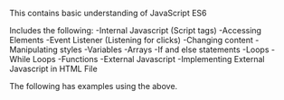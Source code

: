 This contains basic understanding of JavaScript ES6

Includes the following:
-Internal Javascript (Script tags)
-Accessing Elements
-Event Listener (Listening for clicks)
-Changing content
-Manipulating styles
-Variables
-Arrays
-If and else statements
-Loops
-While Loops
-Functions
-External Javascript
-Implementing External Javascript in HTML File

The following has examples using the above.
